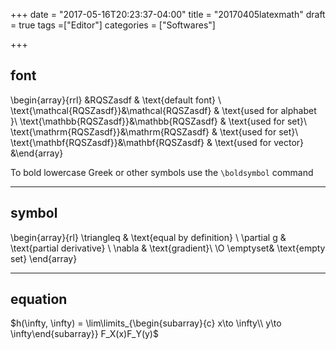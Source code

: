 +++
date = "2017-05-16T20:23:37-04:00"
title = "20170405latexmath"
draft = true
tags =["Editor"]
categories = ["Softwares"]

+++

## font

\begin{array}{rrl}
&RQSZasdf & \text{default font}  \\
\text{\mathcal{RQSZasdf}}&\mathcal{RQSZasdf} & \text{used for alphabet }\\
\text{\mathbb{RQSZasdf}}&\mathbb{RQSZasdf} &  \text{used for set}\\
\text{\mathrm{RQSZasdf}}&\mathrm{RQSZasdf} &  \text{used for set}\\
\text{\mathbf{RQSZasdf}}&\mathbf{RQSZasdf} &  \text{used for vector}
&\end{array}

To bold lowercase Greek or other symbols use the `\boldsymbol` command

---
## symbol

\begin{array}{rl}
\triangleq & \text{equal by definition}  \\
\partial g & \text{partial derivative}   \\
\nabla     & \text{gradient}\\
\O \emptyset& \text{empty set}
\end{array}

---
## equation
$h(\infty, \infty) = \lim\limits_{\begin{subarray}{c}
x\to \infty\\
y\to \infty\end{subarray}} F_X(x)F_Y(y)$


